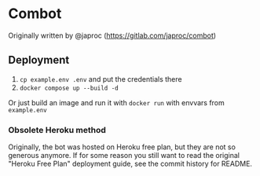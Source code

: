 # Combot

Originally written by @japroc (https://gitlab.com/japroc/combot)

## Deployment

1. `cp example.env .env` and put the credentials there
2. `docker compose up --build -d`

Or just build an image and run it with `docker run` with envvars from `example.env`

### Obsolete Heroku method

Originally, the bot was hosted on Heroku free plan, but they are not so generous anymore. If for some reason
you still want to read the original "Heroku Free Plan" deployment guide, see the commit history for README.
